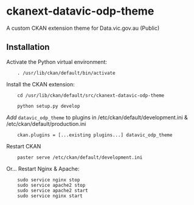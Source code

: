 # ckanext-datavic-odp-theme
A custom CKAN extension theme for Data.vic.gov.au (Public)

## Installation

Activate the Python virtual environment:

        . /usr/lib/ckan/default/bin/activate

Install the CKAN extension:

        cd /usr/lib/ckan/default/src/ckanext-datavic-odp-theme

        python setup.py develop
        
*Add* `datavic_odp_theme` to plugins in /etc/ckan/default/development.ini & /etc/ckan/default/production.ini

        ckan.plugins = [...existing plugins...] datavic_odp_theme

Restart CKAN

        paster serve /etc/ckan/default/development.ini

Or... Restart Nginx & Apache:

        sudo service nginx stop
        sudo service apache2 stop
        sudo service apache2 start
        sudo service nginx start
